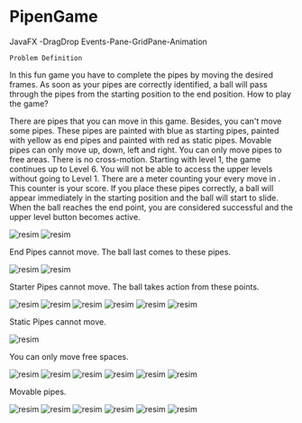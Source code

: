 # PipenGame
JavaFX -DragDrop Events-Pane-GridPane-Animation

 	Problem Definition
  In this fun game you have to complete the pipes by moving the desired frames. As soon as your pipes are correctly identified, a ball will pass through the pipes from the starting position to the end position.
How to play the game? 

  There are pipes that you can move in this game. Besides, you can't move some pipes. These pipes are painted with blue as starting pipes, painted with yellow as end pipes and painted with red as static pipes. Movable pipes can only move up, down, left and right. You can only move pipes to free areas. There is no cross-motion. Starting with level 1, the game continues up to Level 6. You will not be able to access the upper levels without going to Level 1. There are a meter counting your every move in . This counter is your score. If you place these pipes correctly, a ball will appear immediately in the starting position and the ball will start to slide. When the ball reaches the end point, you are considered successful and the upper level button becomes active.
  
![resim](https://user-images.githubusercontent.com/33184485/57588236-e1891380-7519-11e9-8c42-fe5f934c0d26.png)
![resim](https://user-images.githubusercontent.com/33184485/57588239-e3eb6d80-7519-11e9-8182-f259f08c577a.png)

End Pipes cannot move. The ball last comes to these pipes.

![resim](https://user-images.githubusercontent.com/33184485/57588240-e64dc780-7519-11e9-9099-6122da2328a8.png)
![resim](https://user-images.githubusercontent.com/33184485/57588241-e8178b00-7519-11e9-8b6c-90a99eba9cc4.png)

Starter Pipes cannot move. The ball takes action from these points.

![resim](https://user-images.githubusercontent.com/33184485/57588244-e9e14e80-7519-11e9-8d87-9a62fa72b16d.png)
![resim](https://user-images.githubusercontent.com/33184485/57588247-ebab1200-7519-11e9-88c0-7b65ff11d5c5.png)
![resim](https://user-images.githubusercontent.com/33184485/57588249-ee0d6c00-7519-11e9-8ca7-8e83127ba5e4.png)
![resim](https://user-images.githubusercontent.com/33184485/57588250-f1085c80-7519-11e9-9a5a-ed1bb4bb1002.png)
![resim](https://user-images.githubusercontent.com/33184485/57588251-f2d22000-7519-11e9-828c-02117e61ca19.png)
![resim](https://user-images.githubusercontent.com/33184485/57588252-f49be380-7519-11e9-8b8c-c6da6f995657.png)

Static Pipes cannot move.

![resim](https://user-images.githubusercontent.com/33184485/57588253-f665a700-7519-11e9-8508-599df3cdae08.png)

You can only move free spaces.

![resim](https://user-images.githubusercontent.com/33184485/57588256-f8c80100-7519-11e9-953f-bb8857705409.png)
![resim](https://user-images.githubusercontent.com/33184485/57588257-fa91c480-7519-11e9-92a5-ea828dc749f1.png)
![resim](https://user-images.githubusercontent.com/33184485/57588258-fc5b8800-7519-11e9-8e63-286b3686bcca.png)
![resim](https://user-images.githubusercontent.com/33184485/57588259-febde200-7519-11e9-9e18-d4c9c697df6f.png)
![resim](https://user-images.githubusercontent.com/33184485/57588261-01b8d280-751a-11e9-9c68-ceb63c108f0f.png)
![resim](https://user-images.githubusercontent.com/33184485/57588263-041b2c80-751a-11e9-9de5-cfe648e9d0d7.png)

Movable pipes.

![resim](https://user-images.githubusercontent.com/33184485/57588194-69225280-7519-11e9-96c2-87315a72115f.png)
![resim](https://user-images.githubusercontent.com/33184485/57588196-7ccdb900-7519-11e9-9fc7-f5562d6d8cce.png)
![resim](https://user-images.githubusercontent.com/33184485/57588199-7fc8a980-7519-11e9-8b99-693aeead6acc.png)
![resim](https://user-images.githubusercontent.com/33184485/57588201-82c39a00-7519-11e9-8839-b1fd44f14569.png)
![resim](https://user-images.githubusercontent.com/33184485/57588202-86efb780-7519-11e9-92d5-f32f2c9d3b49.png)
![resim](https://user-images.githubusercontent.com/33184485/57588208-8e16c580-7519-11e9-97e9-679ad3906c25.png)
